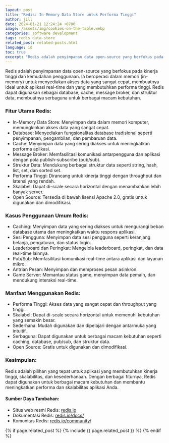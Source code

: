 ```yaml
---
layout: post
title: "Redis: In-Memory Data Store untuk Performa Tinggi"
author: jill
date: 2024-01-21 12:24:24 +0700
image: /assets/img/cookies-on-the-table.webp
categories: software development
tags: redis data-store
related_post: related-posts.html
language: id
toc: true
excerpt: "Redis adalah penyimpanan data open-source yang berfokus pada kinerja tinggi dan kemudahan penggunaan. Ia beroperasi dalam memori (in-memory) untuk menyediakan akses data yang sangat cepat, membuatnya ideal untuk aplikasi real-time dan yang membutuhkan performa tinggi. Redis dapat digunakan sebagai database, cache, message broker, dan struktur data, membuatnya serbaguna untuk berbagai macam kebutuhan."
---
```

Redis adalah penyimpanan data open-source yang berfokus pada kinerja tinggi dan kemudahan penggunaan. Ia beroperasi dalam memori (in-memory) untuk menyediakan akses data yang sangat cepat, membuatnya ideal untuk aplikasi real-time dan yang membutuhkan performa tinggi. Redis dapat digunakan sebagai database, cache, message broker, dan struktur data, membuatnya serbaguna untuk berbagai macam kebutuhan.

### Fitur Utama Redis:
- In-Memory Data Store: Menyimpan data dalam memori komputer, memungkinkan akses data yang sangat cepat.
- Database: Menyediakan fungsionalitas database tradisional seperti penyimpanan, pengambilan, dan pembaruan data.
- Cache: Menyimpan data yang sering diakses untuk meningkatkan performa aplikasi.
- Message Broker: Memfasilitasi komunikasi antarpengguna dan aplikasi dengan pola publish-subscribe (pub/sub).
- Struktur Data: Mendukung berbagai struktur data seperti string, hash, list, set, dan sorted set.
- Performa Tinggi: Dirancang untuk kinerja tinggi dengan throughput dan latensi yang rendah.
- Skalabel: Dapat di-scale secara horizontal dengan menambahkan lebih banyak server.
- Open Source: Tersedia di bawah lisensi Apache 2.0, gratis untuk digunakan dan dimodifikasi.

### Kasus Penggunaan Umum Redis:
- Caching: Menyimpan data yang sering diakses untuk mengurangi beban database utama dan meningkatkan waktu respons aplikasi.
- Sesi Pengguna: Menyimpan data sesi pengguna seperti keranjang belanja, pengaturan, dan status login.
- Leaderboard dan Peringkat: Mengelola leaderboard, peringkat, dan data real-time lainnya.
- Pub/Sub: Memfasilitasi komunikasi real-time antara aplikasi dan layanan mikro.
- Antrian Pesan: Menyimpan dan memproses pesan asinkron.
- Game Server: Memantau status game, menyimpan data pemain, dan mendukung interaksi real-time.

### Manfaat Menggunakan Redis:
- Performa Tinggi: Akses data yang sangat cepat dan throughput yang tinggi.
- Skalabel: Dapat di-scale secara horizontal untuk memenuhi kebutuhan yang semakin besar.
- Sederhana: Mudah digunakan dan dipelajari dengan antarmuka yang intuitif.
- Serbaguna: Dapat digunakan untuk berbagai macam kebutuhan seperti caching, database, pub/sub, dan struktur data.
- Open Source: Gratis untuk digunakan dan dimodifikasi.

### Kesimpulan:
Redis adalah pilihan yang tepat untuk aplikasi yang membutuhkan kinerja tinggi, skalabilitas, dan kesederhanaan. Dengan berbagai fiturnya, Redis dapat digunakan untuk berbagai macam kebutuhan dan membantu meningkatkan performa dan skalabilitas aplikasi Anda.

#### Sumber Daya Tambahan:
- Situs web resmi Redis: [redis.io][redis-io]
- Dokumentasi Redis: [redis.io/docs/][redis-doc]
- Komunitas Redis: [redis.io/community/][redis-comm]

[redis-io]: https://redis.io/
[redis-doc]: https://redis.io/docs/
[redis-comm]: https://redis.io/community/


{% if page.related_post %}
  {% include {{ page.related_post }} %}
{% endif %}
